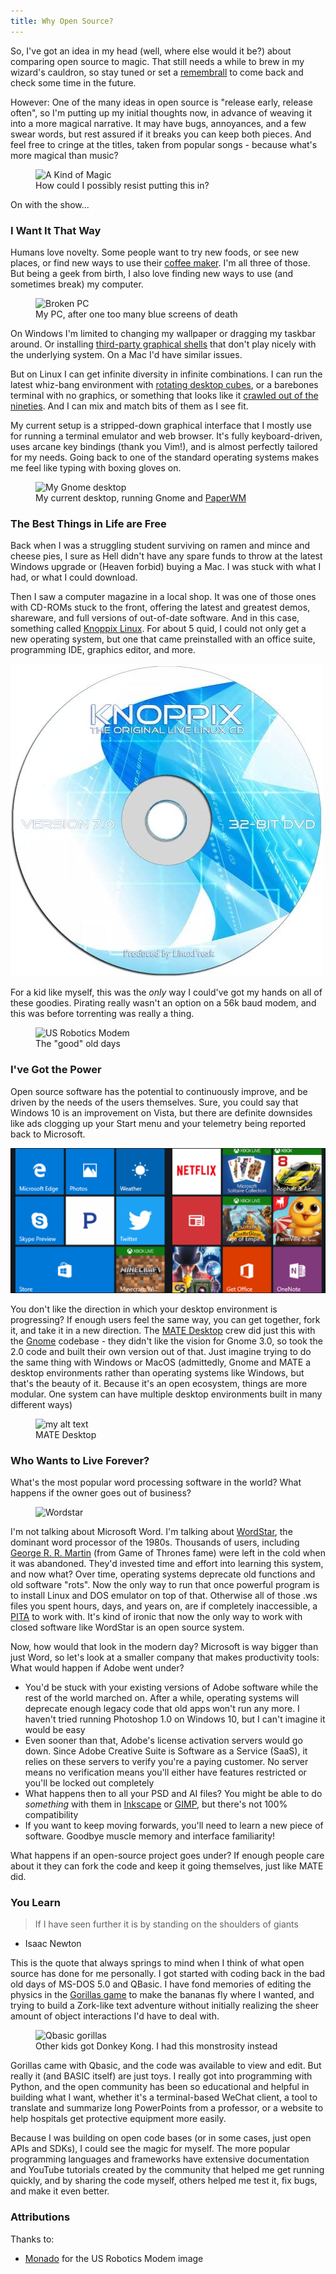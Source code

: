 ```yaml
---
title: Why Open Source?
---
```


So, I've got an idea in my head (well, where else would it be?) about comparing open source to magic. That still needs a while to brew in my wizard's cauldron, so stay tuned or set a [remembrall](https://harrypotter.fandom.com/wiki/Remembrall) to come back and check some time in the future.

However: One of the many ideas in open source is "release early, release often", so I'm putting up my initial thoughts now, in advance of weaving it into a more magical narrative. It may have bugs, annoyances, and a few swear words, but rest assured if it breaks you can keep both pieces. And feel free to cringe at the titles, taken from popular songs - because what's more magical than music?

<figure>
  <img src="{{site.url}}/images/open_source/a-kind-of-magic.jpg" alt="A Kind of Magic"/>
  <figcaption>How could I possibly resist putting this in?</figcaption>
</figure>

On with the show...

### I Want It That Way

Humans love novelty. Some people want to try new foods, or see new places, or find new ways to use their [coffee maker](https://www.youtube.com/watch?v=Z9Pa7hxJUfA). I'm all three of those. But being a geek from birth, I also love finding new ways to use (and sometimes break) my computer.

<figure>
  <img src="{{site.url}}/images/open_source/broken-pc.jpg" alt="Broken PC"/>
  <figcaption>My PC, after one too many blue screens of death</figcaption>
</figure>

On Windows I'm limited to changing my wallpaper or dragging my taskbar around. Or installing [third-party graphical shells](https://en.wikipedia.org/wiki/List_of_alternative_shells_for_Windows) that don't play nicely with the underlying system. On a Mac I'd have similar issues.

But on Linux I can get infinite diversity in infinite combinations. I can run the latest whiz-bang environment with [rotating desktop cubes](https://www.youtube.com/watch?v=4QokOwvPxrE), or a barebones terminal with no graphics, or something that looks like it [crawled out of the nineties](https://www.theregister.co.uk/2012/08/09/cde_goes_opensource/). And I can mix and match bits of them as I see fit.

My current setup is a stripped-down graphical interface that I mostly use for running a terminal emulator and web browser. It's fully keyboard-driven, uses arcane key bindings (thank you Vim!), and is almost perfectly tailored for my needs. Going back to one of the standard operating systems makes me feel like typing with boxing gloves on.

<figure>
  <img src="{{site.url}}/images/open_source/2020_gnome-desktop.png" alt="My Gnome desktop"/>
  <figcaption>My current desktop, running Gnome and <a href="https://github.com/paperwm/PaperWM">PaperWM</a></figcaption>
</figure>

### The Best Things in Life are Free

Back when I was a struggling student surviving on ramen and mince and cheese pies, I sure as Hell didn't have any spare funds to throw at the latest Windows upgrade or (Heaven forbid) buying a Mac. I was stuck with what I had, or what I could download.

Then I saw a computer magazine in a local shop. It was one of those ones with CD-ROMs stuck to the front, offering the latest and greatest demos, shareware, and full versions of out-of-date software. And in this case, something called [Knoppix Linux](https://www.knopper.net/knoppix/index-en.html). For about 5 quid, I could not only get a new operating system, but one that came preinstalled with an office suite, programming IDE, graphics editor, and more.

![](/images/open_source/knoppix.jpg)

For a kid like myself, this was the *only* way I could've got my hands on all of these goodies. Pirating really wasn't an option on a 56k baud modem, and this was before torrenting was really a thing.

<figure>
  <img src="{{site.url}}/images/open_source/modem.jpg" alt="US Robotics Modem"/>
  <figcaption>The "good" old days</figcaption>
</figure>

### I've Got the Power

Open source software has the potential to continuously improve, and be driven by the needs of the users themselves. Sure, you could say that Windows 10 is an improvement on Vista, but there are definite downsides like ads clogging up your Start menu and your telemetry being reported back to Microsoft.

![](/images/open_source/start_menu_ads.png)

You don't like the direction in which your desktop environment is progressing? If enough users feel the same way, you can get together, fork it, and take it in a new direction. The [MATE Desktop](https://mate-desktop.org/) crew did just this with the [Gnome](http://www.gnome.org) codebase - they didn't like the vision for Gnome 3.0, so took the 2.0 code and built their own version out of that. Just imagine trying to do the same thing with Windows or MacOS (admittedly, Gnome and MATE a desktop environments rather than operating systems like Windows, but that's the beauty of it. Because it's an open ecosystem, things are more modular. One system can have multiple desktop environments built in many different ways)

<figure>
  <img src="{{site.url}}/images/open_source/mate.jpg" alt="my alt text"/>
  <figcaption>MATE Desktop</figcaption>
</figure>

### Who Wants to Live Forever?

What's the most popular word processing software in the world? What happens if the owner goes out of business?

<figure>
  <img src="{{site.url}}/images/open_source/wordstar.jpg" alt="Wordstar"/>
</figure>

I'm not talking about Microsoft Word. I'm talking about [WordStar](https://en.wikipedia.org/wiki/WordStar), the dominant word processor of the 1980s. Thousands of users, including [George R. R. Martin](https://slate.com/technology/2014/05/george-r-r-martin-writes-on-dos-based-wordstar-4-0-software-from-the-1980s.html) (from Game of Thrones fame) were left in the cold when it was abandoned. They'd invested time and effort into learning this system, and now what? Over time, operating systems deprecate old functions and old software "rots". Now the only way to run that once powerful program is to install Linux and DOS emulator on top of that. Otherwise all of those .ws files you spent hours, days, and years on, are if completely inaccessible, a [PITA](https://www.netlingo.com/word/pita.php) to work with. It's kind of ironic that now the only way to work with closed software like WordStar is an open source system.

Now, how would that look in the modern day? Microsoft is way bigger than just Word, so let's look at a smaller company that makes productivity tools: What would happen if Adobe went under?

* You'd be stuck with your existing versions of Adobe software while the rest of the world marched on. After a while, operating systems will deprecate enough legacy code that old apps won't run any more. I haven't tried running Photoshop 1.0 on Windows 10, but I can't imagine it would be easy
* Even sooner than that, Adobe's license activation servers would go down. Since Adobe Creative Suite is Software as a Service (SaaS), it relies on these servers to verify you're a paying customer. No server means no verification means you'll either have features restricted or you'll be locked out completely
* What happens then to all your PSD and AI files? You might be able to do *something* with them in [Inkscape](https://inkscape.org/) or [GIMP](http://www.gimp.org), but there's not 100% compatibility
* If you want to keep moving forwards, you'll need to learn a new piece of software. Goodbye muscle memory and interface familiarity!

What happens if an open-source project goes under? If enough people care about it they can fork the code and keep it going themselves, just like MATE did.

### You Learn

> If I have seen further it is by standing on the shoulders of giants
- Isaac Newton

This is the quote that always springs to mind when I think of what open source has done for me personally. I got started with coding back in the bad old days of MS-DOS 5.0 and QBasic. I have fond memories of editing the physics in the [Gorillas game](https://classicreload.com/qbasic-gorillas.html) to make the bananas fly where I wanted, and trying to build a Zork-like text adventure without initially realizing the sheer amount of object interactions I'd have to deal with.

<figure>
  <img src="{{site.url}}/images/open_source/gorilla.jpg" alt="Qbasic gorillas"/>
  <figcaption>Other kids got Donkey Kong. I had this monstrosity instead</figcaption>
</figure>

Gorillas came with Qbasic, and the code was available to view and edit. But really it (and BASIC itself) are just toys. I really got into programming with Python, and the open community has been so educational and helpful in building what I want, whether it's a terminal-based WeChat client, a tool to translate and summarize long PowerPoints from a professor, or a website to help hospitals get protective equipment more easily.

Because I was building on open code bases (or in some cases, just open APIs and SDKs), I could see the magic for myself. The more popular programming languages and frameworks have extensive documentation and YouTube tutorials created by the community that helped me get running quickly, and by sharing the code myself, others helped me test it, fix bugs, and make it even better.

### Attributions

Thanks to:

* [Monado](https://www.flickr.com/photos/monado/4406606802) for the US Robotics Modem image
